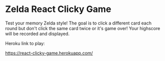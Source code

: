 # Zelda React Clicky Game
Test your memory Zelda style! The goal is to click a different card each round but don't click the same card twice or it's game over! Your highscore will be recorded and displayed.

Heroku link to play:

https://react-clicky-game.herokuapp.com/
